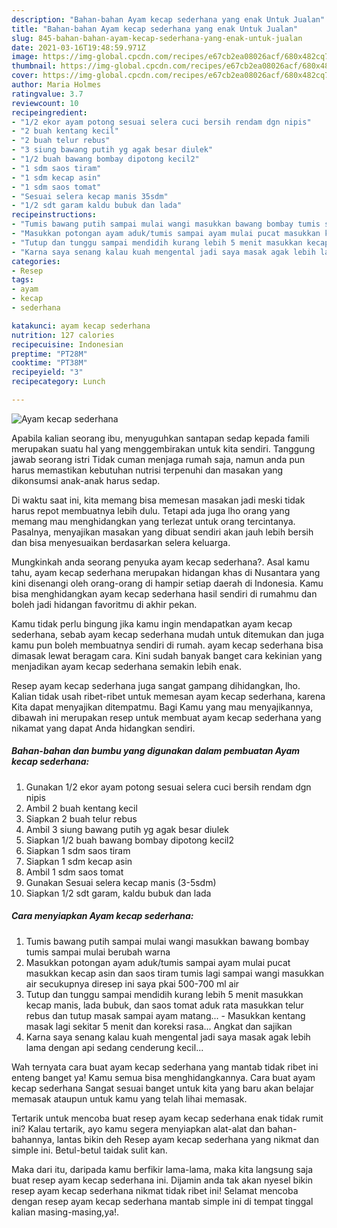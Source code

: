 ```yaml
---
description: "Bahan-bahan Ayam kecap sederhana yang enak Untuk Jualan"
title: "Bahan-bahan Ayam kecap sederhana yang enak Untuk Jualan"
slug: 845-bahan-bahan-ayam-kecap-sederhana-yang-enak-untuk-jualan
date: 2021-03-16T19:48:59.971Z
image: https://img-global.cpcdn.com/recipes/e67cb2ea08026acf/680x482cq70/ayam-kecap-sederhana-foto-resep-utama.jpg
thumbnail: https://img-global.cpcdn.com/recipes/e67cb2ea08026acf/680x482cq70/ayam-kecap-sederhana-foto-resep-utama.jpg
cover: https://img-global.cpcdn.com/recipes/e67cb2ea08026acf/680x482cq70/ayam-kecap-sederhana-foto-resep-utama.jpg
author: Maria Holmes
ratingvalue: 3.7
reviewcount: 10
recipeingredient:
- "1/2 ekor ayam potong sesuai selera cuci bersih rendam dgn nipis"
- "2 buah kentang kecil"
- "2 buah telur rebus"
- "3 siung bawang putih yg agak besar diulek"
- "1/2 buah bawang bombay dipotong kecil2"
- "1 sdm saos tiram"
- "1 sdm kecap asin"
- "1 sdm saos tomat"
- "Sesuai selera kecap manis 35sdm"
- "1/2 sdt garam kaldu bubuk dan lada"
recipeinstructions:
- "Tumis bawang putih sampai mulai wangi masukkan bawang bombay tumis sampai mulai berubah warna"
- "Masukkan potongan ayam aduk/tumis sampai ayam mulai pucat masukkan kecap asin dan saos tiram tumis lagi sampai wangi masukkan air secukupnya diresep ini saya pkai 500-700 ml air"
- "Tutup dan tunggu sampai mendidih kurang lebih 5 menit masukkan kecap manis, lada bubuk, dan saos tomat aduk rata masukkan telur rebus dan tutup masak sampai ayam matang...  Masukkan kentang masak lagi sekitar 5 menit dan koreksi rasa... Angkat dan sajikan"
- "Karna saya senang kalau kuah mengental jadi saya masak agak lebih lama dengan api sedang cenderung kecil..."
categories:
- Resep
tags:
- ayam
- kecap
- sederhana

katakunci: ayam kecap sederhana 
nutrition: 127 calories
recipecuisine: Indonesian
preptime: "PT28M"
cooktime: "PT38M"
recipeyield: "3"
recipecategory: Lunch

---
```



![Ayam kecap sederhana](https://img-global.cpcdn.com/recipes/e67cb2ea08026acf/680x482cq70/ayam-kecap-sederhana-foto-resep-utama.jpg)

Apabila kalian seorang ibu, menyuguhkan santapan sedap kepada famili merupakan suatu hal yang menggembirakan untuk kita sendiri. Tanggung jawab seorang istri Tidak cuman menjaga rumah saja, namun anda pun harus memastikan kebutuhan nutrisi terpenuhi dan masakan yang dikonsumsi anak-anak harus sedap.

Di waktu  saat ini, kita memang bisa memesan masakan jadi meski tidak harus repot membuatnya lebih dulu. Tetapi ada juga lho orang yang memang mau menghidangkan yang terlezat untuk orang tercintanya. Pasalnya, menyajikan masakan yang dibuat sendiri akan jauh lebih bersih dan bisa menyesuaikan berdasarkan selera keluarga. 



Mungkinkah anda seorang penyuka ayam kecap sederhana?. Asal kamu tahu, ayam kecap sederhana merupakan hidangan khas di Nusantara yang kini disenangi oleh orang-orang di hampir setiap daerah di Indonesia. Kamu bisa menghidangkan ayam kecap sederhana hasil sendiri di rumahmu dan boleh jadi hidangan favoritmu di akhir pekan.

Kamu tidak perlu bingung jika kamu ingin mendapatkan ayam kecap sederhana, sebab ayam kecap sederhana mudah untuk ditemukan dan juga kamu pun boleh membuatnya sendiri di rumah. ayam kecap sederhana bisa dimasak lewat beragam cara. Kini sudah banyak banget cara kekinian yang menjadikan ayam kecap sederhana semakin lebih enak.

Resep ayam kecap sederhana juga sangat gampang dihidangkan, lho. Kalian tidak usah ribet-ribet untuk memesan ayam kecap sederhana, karena Kita dapat menyajikan ditempatmu. Bagi Kamu yang mau menyajikannya, dibawah ini merupakan resep untuk membuat ayam kecap sederhana yang nikamat yang dapat Anda hidangkan sendiri.

<!--inarticleads1-->

##### Bahan-bahan dan bumbu yang digunakan dalam pembuatan Ayam kecap sederhana:

1. Gunakan 1/2 ekor ayam potong sesuai selera cuci bersih rendam dgn nipis
1. Ambil 2 buah kentang kecil
1. Siapkan 2 buah telur rebus
1. Ambil 3 siung bawang putih yg agak besar diulek
1. Siapkan 1/2 buah bawang bombay dipotong kecil2
1. Siapkan 1 sdm saos tiram
1. Siapkan 1 sdm kecap asin
1. Ambil 1 sdm saos tomat
1. Gunakan Sesuai selera kecap manis (3-5sdm)
1. Siapkan 1/2 sdt garam, kaldu bubuk dan lada




<!--inarticleads2-->

##### Cara menyiapkan Ayam kecap sederhana:

1. Tumis bawang putih sampai mulai wangi masukkan bawang bombay tumis sampai mulai berubah warna
1. Masukkan potongan ayam aduk/tumis sampai ayam mulai pucat masukkan kecap asin dan saos tiram tumis lagi sampai wangi masukkan air secukupnya diresep ini saya pkai 500-700 ml air
1. Tutup dan tunggu sampai mendidih kurang lebih 5 menit masukkan kecap manis, lada bubuk, dan saos tomat aduk rata masukkan telur rebus dan tutup masak sampai ayam matang...  - Masukkan kentang masak lagi sekitar 5 menit dan koreksi rasa... Angkat dan sajikan
1. Karna saya senang kalau kuah mengental jadi saya masak agak lebih lama dengan api sedang cenderung kecil...




Wah ternyata cara buat ayam kecap sederhana yang mantab tidak ribet ini enteng banget ya! Kamu semua bisa menghidangkannya. Cara buat ayam kecap sederhana Sangat sesuai banget untuk kita yang baru akan belajar memasak ataupun untuk kamu yang telah lihai memasak.

Tertarik untuk mencoba buat resep ayam kecap sederhana enak tidak rumit ini? Kalau tertarik, ayo kamu segera menyiapkan alat-alat dan bahan-bahannya, lantas bikin deh Resep ayam kecap sederhana yang nikmat dan simple ini. Betul-betul taidak sulit kan. 

Maka dari itu, daripada kamu berfikir lama-lama, maka kita langsung saja buat resep ayam kecap sederhana ini. Dijamin anda tak akan nyesel bikin resep ayam kecap sederhana nikmat tidak ribet ini! Selamat mencoba dengan resep ayam kecap sederhana mantab simple ini di tempat tinggal kalian masing-masing,ya!.

